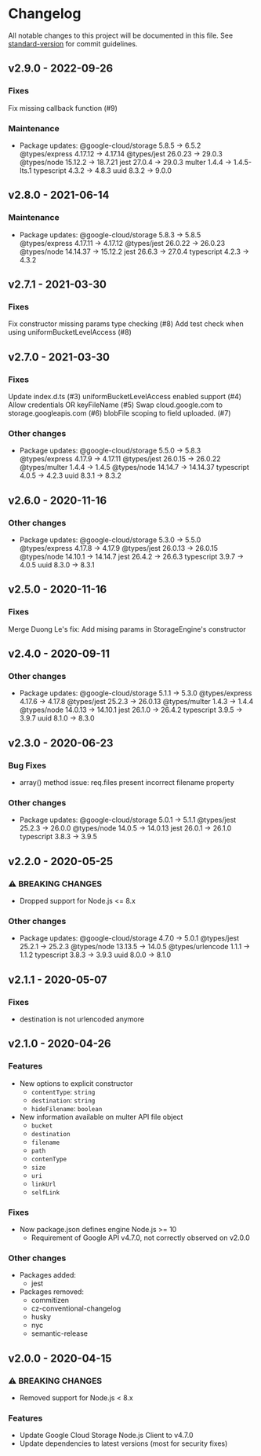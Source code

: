 # Changelog

All notable changes to this project will be documented in this file. See [standard-version](https://github.com/conventional-changelog/standard-version) for commit guidelines.

## v2.9.0 - 2022-09-26

### Fixes

Fix missing callback function (#9)

### Maintenance

- Package updates:
  @google-cloud/storage    5.8.5 -> 6.5.2
  @types/express         4.17.12 -> 4.17.14
  @types/jest            26.0.23 -> 29.0.3
  @types/node            15.12.2 -> 18.7.21
  jest                    27.0.4 -> 29.0.3
  multer                   1.4.4 -> 1.4.5-lts.1
  typescript               4.3.2 -> 4.8.3
  uuid                     8.3.2 -> 9.0.0
## v2.8.0 - 2021-06-14

### Maintenance

- Package updates:
  @google-cloud/storage    5.8.3 -> 5.8.5
  @types/express         4.17.11 -> 4.17.12
  @types/jest            26.0.22 -> 26.0.23
  @types/node           14.14.37 -> 15.12.2
  jest                    26.6.3 -> 27.0.4
  typescript               4.2.3 -> 4.3.2
  
## v2.7.1 - 2021-03-30

### Fixes

Fix constructor missing params type checking (#8)
Add test check when using uniformBucketLevelAccess (#8)

## v2.7.0 - 2021-03-30

### Fixes

Update index.d.ts (#3)
uniformBucketLevelAccess enabled support (#4)
Allow credentials OR keyFileName (#5)
Swap cloud.google.com to storage.googleapis.com (#6)
blobFile scoping to field uploaded. (#7)
### Other changes

- Package updates:
  @google-cloud/storage    5.5.0 -> 5.8.3
  @types/express          4.17.9 -> 4.17.11
  @types/jest            26.0.15 -> 26.0.22
  @types/multer            1.4.4 -> 1.4.5
  @types/node            14.14.7 -> 14.14.37
  typescript               4.0.5 -> 4.2.3
  uuid                     8.3.1 -> 8.3.2

## v2.6.0 - 2020-11-16

### Other changes

- Package updates:
  @google-cloud/storage    5.3.0 -> 5.5.0
  @types/express          4.17.8 -> 4.17.9
  @types/jest            26.0.13 -> 26.0.15
  @types/node            14.10.1 -> 14.14.7
  jest                    26.4.2 -> 26.6.3
  typescript               3.9.7 -> 4.0.5
  uuid                     8.3.0 -> 8.3.1

## v2.5.0 - 2020-11-16

### Fixes

Merge Duong Le's fix: Add mising params in StorageEngine's constructor

## v2.4.0 - 2020-09-11

### Other changes

- Package updates:
  @google-cloud/storage    5.1.1 -> 5.3.0
  @types/express          4.17.6 -> 4.17.8
  @types/jest             25.2.3 -> 26.0.13
  @types/multer            1.4.3 -> 1.4.4
  @types/node            14.0.13 -> 14.10.1
  jest                    26.1.0 -> 26.4.2
  typescript               3.9.5 -> 3.9.7
  uuid                     8.1.0 -> 8.3.0

## v2.3.0 - 2020-06-23

### Bug Fixes

- array() method issue: req.files present incorrect filename property

### Other changes

- Package updates:
  @google-cloud/storage    5.0.1 -> 5.1.1
  @types/jest             25.2.3 -> 26.0.0
  @types/node             14.0.5 -> 14.0.13
  jest                    26.0.1 -> 26.1.0
  typescript               3.8.3 -> 3.9.5

## v2.2.0 - 2020-05-25

### ⚠ BREAKING CHANGES

- Dropped support for Node.js <= 8.x

### Other changes

- Package updates:
  @google-cloud/storage    4.7.0 -> 5.0.1
  @types/jest             25.2.1 -> 25.2.3
  @types/node            13.13.5 -> 14.0.5
  @types/urlencode         1.1.1 -> 1.1.2
  typescript               3.8.3 -> 3.9.3
  uuid                     8.0.0 -> 8.1.0

## v2.1.1 - 2020-05-07

### Fixes

- destination is not urlencoded anymore

## v2.1.0 - 2020-04-26

### Features

- New options to explicit constructor
  - `contentType`: `string`
  - `destination`: `string`
  - `hideFilename`: `boolean`
- New information available on multer API file object
  - `bucket`
  - `destination`
  - `filename`
  - `path`
  - `contenType`
  - `size`
  - `uri`
  - `linkUrl`
  - `selfLink`

### Fixes

- Now package.json defines engine Node.js >= 10
  - Requirement of Google API v4.7.0, not correctly observed on v2.0.0

### Other changes

- Packages added:
  - jest
- Packages removed:
  - commitizen
  - cz-conventional-changelog
  - husky
  - nyc
  - semantic-release

## v2.0.0 - 2020-04-15

### ⚠ BREAKING CHANGES

- Removed support for Node.js < 8.x

### Features

- Update Google Cloud Storage Node.js Client to v4.7.0
- Update dependencies to latest versions (most for security fixes)